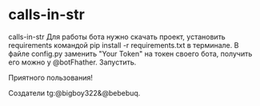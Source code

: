 # calls-in-str
calls-in-str
Для работы бота нужно скачать проект, установить requirements командой pip install -r requirements.txt в терминале.
В файле config.py заменить "Your Token" на токен своего бота, получить его можно у @botFhather. 
Запустить.

Приятного пользования!

Создатели tg:@bigboy322&@bebebuq.
